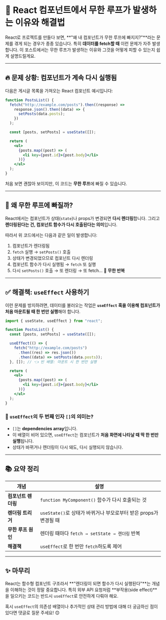# 🔁 React 컴포넌트에서 무한 루프가 발생하는 이유와 해결법

React로 프로젝트를 만들다 보면, \*\*"왜 내 컴포넌트가 무한 루프에 빠지지?"\*\*라는 문제를 겪게 되는 경우가 종종 있습니다. 특히 **데이터를 fetch할 때** 이런 문제가 자주 발생합니다. 이 포스트에서는 무한 루프가 발생하는 이유와 그것을 어떻게 피할 수 있는지 쉽게 설명드릴게요.

---

## 🔥 문제 상황: 컴포넌트가 계속 다시 실행됨

다음은 게시글 목록을 가져오는 React 컴포넌트 예시입니다:

```jsx
function PostsList() {
  fetch("http://example.com/posts").then((response) =>
    response.json().then((data) => {
      setPosts(data.posts);
    })
  );

  const [posts, setPosts] = useState([]);

  return (
    <ul>
      {posts.map((post) => (
        <li key={post.id}>{post.body}</li>
      ))}
    </ul>
  );
}
```

처음 보면 괜찮아 보이지만, 이 코드는 **무한 루프**에 빠질 수 있습니다.

---

## 🤔 왜 무한 루프에 빠질까?

React에서는 컴포넌트가 상태(`state`)나 props가 변경되면 **다시 렌더링**합니다. 그리고 **렌더링된다는 건, 컴포넌트 함수가 다시 호출된다는 의미**입니다.

따라서 위 코드에서는 다음과 같은 일이 발생합니다:

1. 컴포넌트가 렌더링됨
2. `fetch` 실행 → `setPosts()` 호출
3. 상태가 변경되었으므로 컴포넌트 다시 렌더링
4. 컴포넌트 함수가 다시 실행됨 → `fetch` 또 실행
5. 다시 `setPosts()` 호출 → 또 렌더링 → 또 fetch... 🔁 **무한 반복**

---

## ✅ 해결책: `useEffect` 사용하기

이런 문제를 방지하려면, 데이터를 불러오는 작업은 **`useEffect` 훅을 이용해 컴포넌트가 처음 마운트될 때 한 번만 실행**해야 합니다.

```jsx
import { useState, useEffect } from "react";

function PostsList() {
  const [posts, setPosts] = useState([]);

  useEffect(() => {
    fetch("http://example.com/posts")
      .then((res) => res.json())
      .then((data) => setPosts(data.posts));
  }, []); // 👈 빈 배열: 마운트 시 한 번만 실행

  return (
    <ul>
      {posts.map((post) => (
        <li key={post.id}>{post.body}</li>
      ))}
    </ul>
  );
}
```

### 📌 `useEffect`의 두 번째 인자 `[]`의 의미는?

- `[]`는 **dependencies array**입니다.
- 이 배열이 비어 있으면, `useEffect`는 컴포넌트가 **처음 화면에 나타날 때 딱 한 번만 실행**됩니다.
- 상태가 바뀌거나 렌더링이 다시 돼도, 다시 실행되지 않습니다.

---

## 📚 요약 정리

| 개념                | 설명                                                             |
| ------------------- | ---------------------------------------------------------------- |
| **컴포넌트 렌더링** | `function MyComponent()` 함수가 다시 호출되는 것                 |
| **렌더링 트리거**   | `useState()`로 상태가 바뀌거나 부모로부터 받은 props가 변경될 때 |
| **무한 루프 원인**  | 렌더링 때마다 `fetch → setState → 렌더링` 반복                   |
| **해결책**          | `useEffect`로 한 번만 `fetch`하도록 제어                         |

---

## ✨ 마무리

React는 함수형 컴포넌트 구조라서 \*\*"렌더링이 되면 함수가 다시 실행된다"\*\*는 개념을 이해하는 것이 정말 중요합니다. 특히 외부 API 요청처럼 \*\*부작용(side effect)\*\*을 일으키는 코드는 반드시 `useEffect`로 안전하게 다뤄야 해요.

혹시 `useEffect`의 의존성 배열이나 추가적인 상태 관리 방법에 대해 더 궁금하신 점이 있다면 댓글로 질문 주세요! 😊

